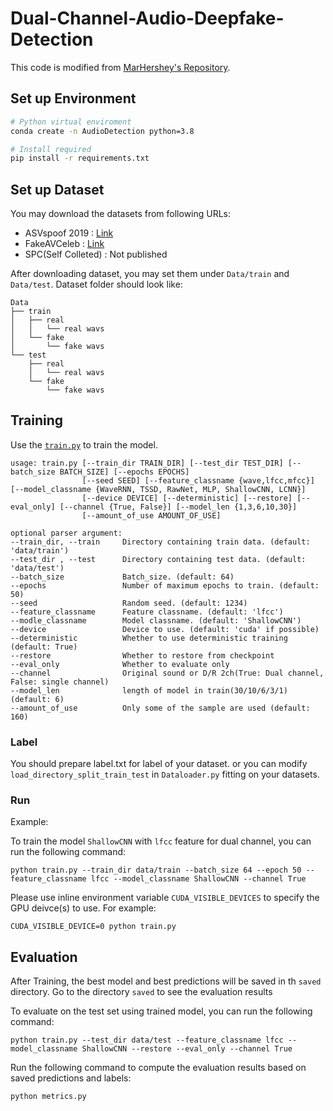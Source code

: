 # Dual-Channel-Audio-Deepfake-Detection

This code is modified from [MarHershey's Repository](https://github.com/MarkHershey/AudioDeepFakeDetection.git). 

## Set up Environment

```bash
# Python virtual enviroment
conda create -n AudioDetection python=3.8

# Install required
pip install -r requirements.txt
```


## Set up Dataset

You may download the datasets from following URLs:

- ASVspoof 2019 : [Link](https://www.asvspoof.org/index2019.html)
- FakeAVCeleb : [Link](https://sites.google.com/view/fakeavcelebdash-lab/)
- SPC(Self Colleted) : Not published

After downloading dataset, you may set them under `Data/train` and `Data/test`. Dataset folder should look like:

```
Data
├── train
│   ├── real
│   │   └── real wavs
│   └── fake
│       └── fake wavs
└── test
    ├── real
    │   └── real wavs
    └── fake
        └── fake wavs
```


## Training

Use the [`train.py`](train.py) to train the model.

```
usage: train.py [--train_dir TRAIN_DIR] [--test_dir TEST_DIR] [--batch_size BATCH_SIZE] [--epochs EPOCHS]
                [--seed SEED] [--feature_classname {wave,lfcc,mfcc}] [--model_classname {WaveRNN, TSSD, RawNet, MLP, ShallowCNN, LCNN}]
                [--device DEVICE] [--deterministic] [--restore] [--eval_only] [--channel {True, False}] [--model_len {1,3,6,10,30}] 
                [--amount_of_use AMOUNT_OF_USE]

optional parser argument:
--train_dir, --train     Directory containing train data. (default: 'data/train')
--test_dir , --test      Directory containing test data. (default: 'data/test')
--batch_size             Batch_size. (default: 64)
--epochs                 Number of maximum epochs to train. (default: 50)
--seed                   Random seed. (default: 1234)
--feature_classname      Feature classname. (default: 'lfcc')
--modle_classname        Model classname. (default: 'ShallowCNN')
--device                 Device to use. (default: 'cuda' if possible)
--deterministic          Whether to use deterministic training (default: True)
--restore                Whether to restore from checkpoint
--eval_only              Whether to evaluate only
--channel                Original sound or D/R 2ch(True: Dual channel, False: single channel)
--model_len              length of model in train(30/10/6/3/1) (default: 6)
--amount_of_use          Only some of the sample are used (default: 160)
```

### Label
You should prepare label.txt for label of your dataset. or you can modify `load_directory_split_train_test` in `Dataloader.py` fitting on your datasets. 

### Run
Example:

To train the model `ShallowCNN` with `lfcc` feature for dual channel,
you can run the following command:
```
python train.py --train_dir data/train --batch_size 64 --epoch 50 --feature_classname lfcc --model_classname ShallowCNN --channel True
```

Please use inline environment variable `CUDA_VISIBLE_DEVICES` to specify the GPU deivce(s) to use. For example:
```
CUDA_VISIBLE_DEVICE=0 python train.py
```


## Evaluation


After Training, the best model and best predictions will be saved in th `saved` directory. Go to the directory `saved` to see the evaluation results

To evaluate on the test set using trained model, you can run the following command:
```
python train.py --test_dir data/test --feature_classname lfcc --model_classname ShallowCNN --restore --eval_only --channel True
```

Run the following command to compute the evaluation results based on saved predictions and labels:
```
python metrics.py
```


